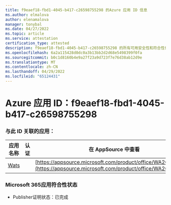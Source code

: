 ```yaml
---
title: f9eaef18-fbd1-4045-b417-c26598755298 的Azure 应用 ID 信息
ms.author: elmalova
author: elenamalova
manager: tonybal
ms.date: 04/27/2022
ms.topic: article
ms.service: attestation
certification_type: attested
description: f9eaef18-fbd1-4045-b417-c26598755298 的所有可用安全性和符合性信息。
ms.openlocfilehash: 6a2a115428d0dc0a3b13bb2d2d68e5498399f0fa
ms.sourcegitcommit: b0c1d8160b4e9a27f23a9d723f7e76d38ab12d9e
ms.translationtype: MT
ms.contentlocale: zh-CN
ms.lasthandoff: 04/29/2022
ms.locfileid: "65124431"
---
```

# <a name="azure-app-id-f9eaef18-fbd1-4045-b417-c26598755298"></a>Azure 应用 ID：f9eaef18-fbd1-4045-b417-c26598755298


### <a name="apps-associated-with-this-id"></a>与此 ID 关联的应用：
| **应用名称** | **认证** | **在 AppSource 中查看** |
|--------------|---------------|-----------------------|
| [Wats](../forward/WA200003597.md) |  | [https://appsource.microsoft.com/product/office/WA200003597](https://appsource.microsoft.com/product/office/WA200003597) |

### <a name="microsoft-365-app-compliance-status"></a>Microsoft 365应用符合性状态
- Publisher证明状态：已完成
